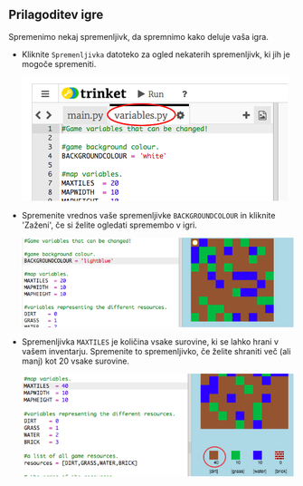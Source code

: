 ## Prilagoditev igre

Spremenimo nekaj spremenljivk, da spremnimo kako deluje vaša igra.

+ Kliknite `Spremenljivka` datoteko za ogled nekaterih spremenljivk, ki jih je mogoče spremeniti.
    
    ![posnetek zaslona](images/craft-variables.png)

+ Spremenite vrednos vaše spremenljivke `BACKGROUNDCOLOUR` in kliknite 'Zaženi', če si želite ogledati spremembo v igri.
    
    ![posnetek zaslona](images/craft-background.png)

+ Spremenljivka `MAXTILES` je količina vsake surovine, ki se lahko hrani v vašem inventarju. Spremenite to spremenljivko, če želite shraniti več (ali manj) kot 20 vsake surovine.
    
    ![posnetek zaslona](images/craft-maxtiles.png)